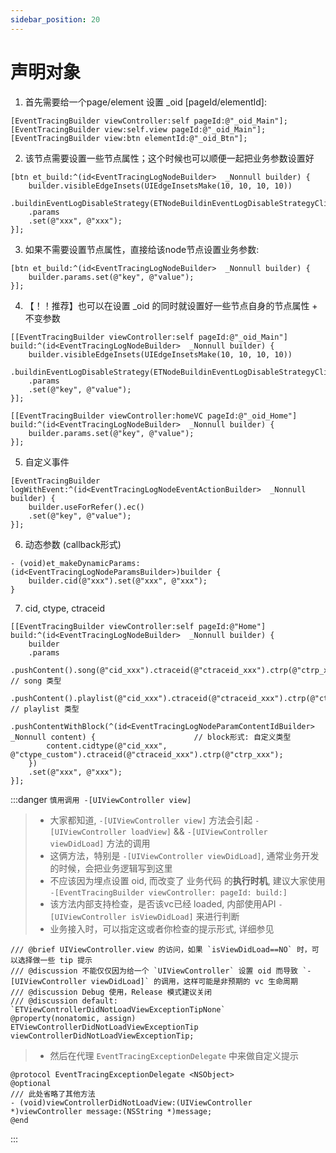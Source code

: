 ```yaml
---
sidebar_position: 20
---
```

# 声明对象


1. 首先需要给一个page/element 设置 _oid [pageId/elementId]:
``` objc
[EventTracingBuilder viewController:self pageId:@"_oid_Main"];
[EventTracingBuilder view:self.view pageId:@"_oid_Main"];
[EventTracingBuilder view:btn elementId:@"_oid_Btn"];
```

2. 该节点需要设置一些节点属性；这个时候也可以顺便一起把业务参数设置好
``` objc
[btn et_build:^(id<EventTracingLogNodeBuilder>  _Nonnull builder) {
    builder.visibleEdgeInsets(UIEdgeInsetsMake(10, 10, 10, 10))
    .buildinEventLogDisableStrategy(ETNodeBuildinEventLogDisableStrategyClick)
    .params
    .set(@"xxx", @"xxx");
}];
```

3. 如果不需要设置节点属性，直接给该node节点设置业务参数:
``` objc
[btn et_build:^(id<EventTracingLogNodeBuilder>  _Nonnull builder) {
    builder.params.set(@"key", @"value");
}];
```

4. 【！！推荐】也可以在设置 _oid 的同时就设置好一些节点自身的节点属性 + 不变参数

``` objc
[[EventTracingBuilder viewController:self pageId:@"_oid_Main"] build:^(id<EventTracingLogNodeBuilder>  _Nonnull builder) {
    builder.visibleEdgeInsets(UIEdgeInsetsMake(10, 10, 10, 10))
    .buildinEventLogDisableStrategy(ETNodeBuildinEventLogDisableStrategyClick);
    .params
    .set(@"key", @"value");
}];

[[EventTracingBuilder viewController:homeVC pageId:@"_oid_Home"] build:^(id<EventTracingLogNodeBuilder>  _Nonnull builder) {
    builder.params.set(@"key", @"value");
}];
```

5. 自定义事件
``` objc
[EventTracingBuilder logWithEvent:^(id<EventTracingLogNodeEventActionBuilder>  _Nonnull builder) {
    builder.useForRefer().ec()
    .set(@"key", @"value");
}];
```

6. 动态参数 (callback形式)
``` objc
- (void)et_makeDynamicParams:(id<EventTracingLogNodeParamsBuilder>)builder {
    builder.cid(@"xxx").set(@"xxx", @"xxx");
}
```

7. cid, ctype, ctraceid
``` objc
[[EventTracingBuilder viewController:self pageId:@"Home"] build:^(id<EventTracingLogNodeBuilder>  _Nonnull builder) {
    builder
    .params
    .pushContent().song(@"cid_xxx").ctraceid(@"ctraceid_xxx").ctrp(@"ctrp_xxx").pop()                              // song 类型
    .pushContent().playlist(@"cid_xxx").ctraceid(@"ctraceid_xxx").ctrp(@"ctrp_xxx").pop()                          // playlist 类型
    .pushContentWithBlock(^(id<EventTracingLogNodeParamContentIdBuilder>  _Nonnull content) {                      // block形式: 自定义类型
        content.cidtype(@"cid_xxx", @"ctype_custom").ctraceid(@"ctraceid_xxx").ctrp(@"ctrp_xxx");
    })
    .set(@"xxx", @"xxx");
}];
```

:::danger `慎用调用 -[UIViewController view]` 
>
>- 大家都知道, `-[UIViewController view]` 方法会引起 `-[UIViewController loadView]` && `-[UIViewController viewDidLoad]` 方法的调用
>- 这俩方法，特别是 `-[UIViewController viewDidLoad]`, 通常业务开发的时候，会把业务逻辑写到这里
>- 不应该因为埋点设置 oid, 而改变了 业务代码 的**执行时机**,  建议大家使用 `-[EventTracingBuilder viewController: pageId: build:]` 
>- 该方法内部支持检查，是否该vc已经 loaded, 内部使用API `-[UIViewController isViewDidLoad]` 来进行判断
>- 业务接入时，可以指定这或者你检查的提示形式, 详细参见 

```objc
/// @brief UIViewController.view 的访问，如果 `isViewDidLoad==NO` 时，可以选择做一些 tip 提示
/// @discussion 不能仅仅因为给一个 `UIViewController` 设置 oid 而导致 `-[UIViewController viewDidLoad]` 的调用，这样可能是非预期的 vc 生命周期
/// @discussion Debug 使用，Release 模式建议关闭
/// @discussion default: `ETViewControllerDidNotLoadViewExceptionTipNone`
@property(nonatomic, assign) ETViewControllerDidNotLoadViewExceptionTip viewControllerDidNotLoadViewExceptionTip;
```

>- 然后在代理 `EventTracingExceptionDelegate` 中来做自定义提示
```objc
@protocol EventTracingExceptionDelegate <NSObject>
@optional
/// 此处省略了其他方法
- (void)viewControllerDidNotLoadView:(UIViewController *)viewController message:(NSString *)message;
@end
```

:::

